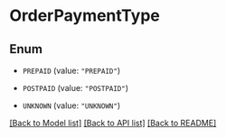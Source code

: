 # OrderPaymentType

## Enum


* `PREPAID` (value: `"PREPAID"`)

* `POSTPAID` (value: `"POSTPAID"`)

* `UNKNOWN` (value: `"UNKNOWN"`)


[[Back to Model list]](../README.md#documentation-for-models) [[Back to API list]](../README.md#documentation-for-api-endpoints) [[Back to README]](../README.md)


